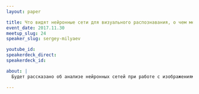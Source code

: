 ```yaml
---
layout: paper

title: Что видят нейронные сети для визуального распознавания, о чем мечтают и как их можно обмануть
event_date: 2017.11.30
meetup_slug: 24
speaker_slug: sergey-milyaev

youtube_id:
speakerdeck_direct:
speakerdeck_id:

about: |
  Будет рассказано об анализе нейронных сетей при работе с изображениями, а именно, что они находят в картинках для решения различных задач. Будет небольшое введение в машинное обучение для лучшего восприятия доклада широкой аудиторией

---
```

